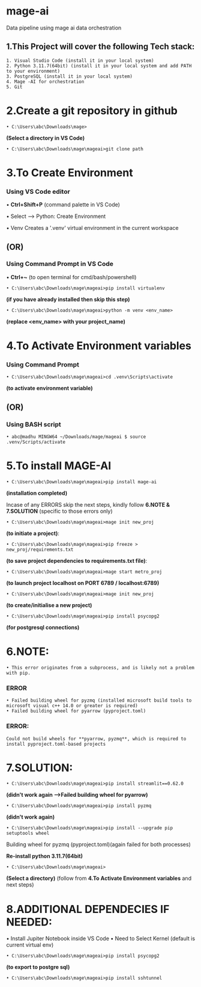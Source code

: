 # mage-ai
  Data pipeline using mage ai data orchestration

## 1.This Project will cover the following Tech stack: 
	1. Visual Studio Code (install it in your local system)
	2. Python 3.11.7(64bit) (install it in your local system and add PATH to your environment)
	3. PostgreSQL (install it in your local system)
	4. Mage -AI for orchestration 
	5. Git 

# 2.Create a git repository in github <mageai>
  
  	• C:\Users\abc\Downloads\mage> 
  **(Select a directory in VS Code)**
  
  	• C:\Users\abc\Downloads\mage\mageai>git clone path

# 3.To Create Environment

### Using VS Code editor
• **Ctrl+Shift+P** (command palette in VS Code)

• Select --> Python: Create Environment

• Venv Creates a '.venv' virtual environment in the current workspace
	
 ## (OR)

### Using Command Prompt in VS Code
• **Ctrl+~** (to open terminal for cmd/bash/powershell)
	
 	• C:\Users\abc\Downloads\mage\mageai>pip install virtualenv 
 
 **(if you have already installed then skip this step)**
	
 	• C:\Users\abc\Downloads\mage\mageai>python -m venv <env_name> 
 
 **(replace <env_name> with your project_name)**

# 4.To Activate Environment variables

### Using Command Prompt
 	
  	• C:\Users\abc\Downloads\mage\mageai>cd .venv\Scripts\activate 
 
 **(to activate environment variable)**

## (OR)

### Using BASH script
	
 	• abc@madhu MINGW64 ~/Downloads/mage/mageai $ source .venv/Scripts/activate

# 5.To install MAGE-AI
	• C:\Users\abc\Downloads\mage\mageai>pip install mage-ai 
 **(installation completed)**
 
 Incase of any ERRORS skip the next steps, kindly follow **6.NOTE & 7.SOLUTION** (specific to those errors only)
	
	• C:\Users\abc\Downloads\mage\mageai>mage init new_proj
 
 **(to initiate a project)**:

 	• C:\Users\abc\Downloads\mage\mageai>pip freeze > new_proj/requirements.txt

 **(to save project dependencies to requirements.txt file)**:

	• C:\Users\abc\Downloads\mage\mageai>mage start metro_proj 
 
 **(to launch project localhost on PORT 6789 / localhost:6789)**

 
	• C:\Users\abc\Downloads\mage\mageai>mage init new_proj 

 **(to create/initialise a new project)**

   	• C:\Users\abc\Downloads\mage\mageai>pip install psycopg2 
 
 **(for postgresql connections)**

# 6.NOTE:
	• This error originates from a subprocess, and is likely not a problem with pip.
### ERROR
	• Failed building wheel for pyzmq (installed microsoft build tools to microsoft visual c++ 14.0 or greater is required)
	• Failed building wheel for pyarrow (pyproject.toml)
### ERROR: 
  	Could not build wheels for **pyarrow, pyzmq**, which is required to install pyproject.toml-based projects

# 7.SOLUTION: 
	
	• C:\Users\abc\Downloads\mage\mageai>pip install streamlit==0.62.0 
 
 **(didn't work again -->Failed building wheel for pyarrow)**

 	• C:\Users\abc\Downloads\mage\mageai>pip install pyzmq 
 
 **(didn't work again)**

 	• C:\Users\abc\Downloads\mage\mageai>pip install --upgrade pip setuptools wheel

Building wheel for pyzmq (pyproject.toml)(again failed for both processes)
	
 **Re-install python 3.11.7(64bit)**

 	• C:\Users\abc\Downloads\mage\mageai>
 
 **(Select a directory)** (follow from **4.To Activate Environment variables** and next steps)

# 8.ADDITIONAL DEPENDECIES IF NEEDED:
• Install Jupiter Notebook inside VS Code
• Need to Select Kernel (default is current virtual env)
 
	• C:\Users\abc\Downloads\mage\mageai>pip install psycopg2 

**(to export to postgre sql)**

   	• C:\Users\abc\Downloads\mage\mageai>pip install sshtunnel
